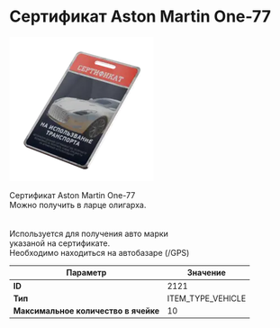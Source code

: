 # Сертификат Aston Martin One-77

![Item Image](../img/2121.webp?raw=true)

Сертификат Aston Martin One-77<br>Можно получить в ларце олигарха.<br><br><br>Используется для получения авто марки <br>указаной на сертификате.<br>Необходимо находиться на автобазаре (/GPS)


| Параметр | Значение |
|----------|----------|
| **ID** | 2121 |
| **Тип** | ITEM_TYPE_VEHICLE |
| **Максимальное количество в ячейке** | 10 |

